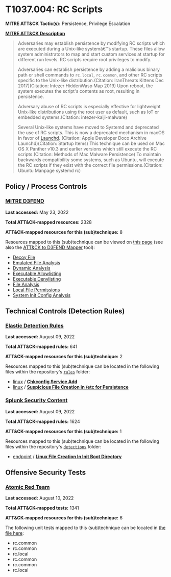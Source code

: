 # T1037.004: RC Scripts
**MITRE ATT&CK Tactic(s):** Persistence, Privilege Escalation

**[MITRE ATT&CK Description](https://attack.mitre.org/techniques/T1037/004)**
<blockquote>Adversaries may establish persistence by modifying RC scripts which are executed during a Unix-like systemâ€™s startup. These files allow system administrators to map and start custom services at startup for different run levels. RC scripts require root privileges to modify.

Adversaries can establish persistence by adding a malicious binary path or shell commands to <code>rc.local</code>, <code>rc.common</code>, and other RC scripts specific to the Unix-like distribution.(Citation: IranThreats Kittens Dec 2017)(Citation: Intezer HiddenWasp Map 2019) Upon reboot, the system executes the script's contents as root, resulting in persistence.

Adversary abuse of RC scripts is especially effective for lightweight Unix-like distributions using the root user as default, such as IoT or embedded systems.(Citation: intezer-kaiji-malware)

Several Unix-like systems have moved to Systemd and deprecated the use of RC scripts. This is now a deprecated mechanism in macOS in favor of [Launchd](https://attack.mitre.org/techniques/T1053/004). (Citation: Apple Developer Doco Archive Launchd)(Citation: Startup Items) This technique can be used on Mac OS X Panther v10.3 and earlier versions which still execute the RC scripts.(Citation: Methods of Mac Malware Persistence) To maintain backwards compatibility some systems, such as Ubuntu, will execute the RC scripts if they exist with the correct file permissions.(Citation: Ubuntu Manpage systemd rc)</blockquote>

## Policy / Process Controls
### [MITRE D3FEND](https://d3fend.mitre.org/)
**Last accessed:** May 23, 2022

**Total ATT&CK-mapped resources:** 2328

**ATT&CK-mapped resources for this (sub)technique:** 8

Resources mapped to this (sub)technique can be viewed on [this page](https://d3fend.mitre.org/) (see also the [ATT&CK to D3FEND Mapper](https://d3fend.mitre.org/tools/attack-mapper) tool):

* [Decoy File](https://d3fend.mitre.org/technique/d3f:DecoyFile)
* [Emulated File Analysis](https://d3fend.mitre.org/technique/d3f:EmulatedFileAnalysis)
* [Dynamic Analysis](https://d3fend.mitre.org/technique/d3f:DynamicAnalysis)
* [Executable Allowlisting](https://d3fend.mitre.org/technique/d3f:ExecutableAllowlisting)
* [Executable Denylisting](https://d3fend.mitre.org/technique/d3f:ExecutableDenylisting)
* [File Analysis](https://d3fend.mitre.org/technique/d3f:FileAnalysis)
* [Local File Permissions](https://d3fend.mitre.org/technique/d3f:LocalFilePermissions)
* [System Init Config Analysis](https://d3fend.mitre.org/technique/d3f:SystemInitConfigAnalysis)

## Technical Controls (Detection Rules)
### [Elastic Detection Rules](https://github.com/elastic/detection-rules)
**Last accessed:** August 09, 2022

**Total ATT&CK-mapped rules:** 641

**ATT&CK-mapped resources for this (sub)technique:** 2

Resources mapped to this (sub)technique can be located in the following files within the repository's <code>[rules](https://github.com/elastic/detection-rules/tree/main/rules)</code> folder:

* [linux](https://github.com/elastic/detection-rules/tree/main/rules/linux/) / **[Chkconfig Service Add](https://github.com/elastic/detection-rules/blob/main/rules/linux/persistence_chkconfig_service_add.toml)**
* [linux](https://github.com/elastic/detection-rules/tree/main/rules/linux/) / **[Suspicious File Creation in /etc for Persistence](https://github.com/elastic/detection-rules/blob/main/rules/linux/persistence_etc_file_creation.toml)**

### [Splunk Security Content](https://github.com/splunk/security_content)
**Last accessed:** August 09, 2022

**Total ATT&CK-mapped rules:** 1624

**ATT&CK-mapped resources for this (sub)technique:** 1

Resources mapped to this (sub)technique can be located in the following files within the repository's <code>[detections](https://github.com/splunk/security_content/tree/develop/detections)</code> folder:

* [endpoint](https://github.com/splunk/security_content/tree/develop/detections/endpoint/) / **[Linux File Creation In Init Boot Directory](https://github.com/splunk/security_content/blob/develop/detections/endpoint/linux_file_creation_in_init_boot_directory.yml)**


## Offensive Security Tests
### [Atomic Red Team](https://github.com/redcanaryco/atomic-red-team)
**Last accessed:** August 10, 2022

**Total ATT&CK-mapped tests:** 1341

**ATT&CK-mapped resources for this (sub)technique:** 6

The following unit tests mapped to this (sub)technique can be located in [the file here](https://github.com/redcanaryco/atomic-red-team/tree/master/atomics/T1037.004/T1037.004.yaml):

* rc.common
* rc.common
* rc.local
* rc.common
* rc.common
* rc.local

